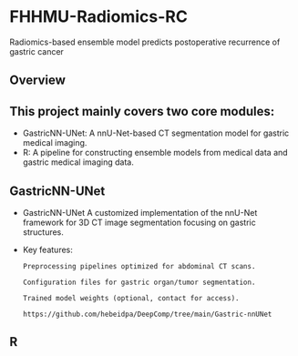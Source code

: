 # FHHMU-Radiomics-RC
Radiomics-based ensemble model predicts postoperative recurrence of gastric cancer
## Overview
## This project mainly covers two core modules:
- GastricNN-UNet: A nnU-Net-based CT segmentation model for gastric medical imaging. 
- R: A pipeline for constructing ensemble models from medical data and gastric medical imaging data.
## GastricNN-UNet
- GastricNN-UNet A customized implementation of the nnU-Net framework for 3D CT image segmentation focusing on gastric structures. 
- Key features:
  
      Preprocessing pipelines optimized for abdominal CT scans. 

      Configuration files for gastric organ/tumor segmentation. 

      Trained model weights (optional, contact for access).

      https://github.com/hebeidpa/DeepComp/tree/main/Gastric-nnUNet
## R

